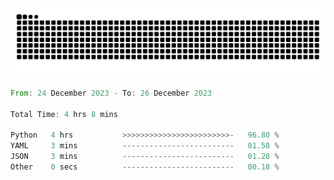 <picture>
  <source media="(prefers-color-scheme: dark)" srcset="https://raw.githubusercontent.com/jeerawut97/jeerawut97/output/github-contribution-grid-snake-dark.svg">
  <img alt="github contribution grid snake animation" src="https://raw.githubusercontent.com/jeerawut97/jeerawut97/output/github-contribution-grid-snake-dark.svg">
</picture>

<!--START_SECTION:waka-->

```rust
From: 24 December 2023 - To: 26 December 2023

Total Time: 4 hrs 8 mins

Python   4 hrs           >>>>>>>>>>>>>>>>>>>>>>>>-   96.80 %
YAML     3 mins          -------------------------   01.58 %
JSON     3 mins          -------------------------   01.28 %
Other    0 secs          -------------------------   00.18 %
```

<!--END_SECTION:waka-->
